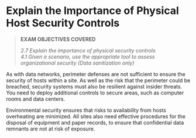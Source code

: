 # Explain the Importance of Physical Host Security Controls

> **EXAM OBJECTIVES COVERED**
> 
> _2.7 Explain the importance of physical security controls  
> 4.1 Given a scenario, use the appropriate tool to assess organizational security (Data sanitization only)_

As with data networks, perimeter defenses are not sufficient to ensure the security of hosts within a site. As well as the risk that the perimeter could be breached, security systems must also be resilient against insider threats. You need to deploy additional controls to secure areas, such as computer rooms and data centers.

Environmental security ensures that risks to availability from hosts overheating are minimized. All sites also need effective procedures for the disposal of equipment and paper records, to ensure that confidential data remnants are not at risk of exposure.